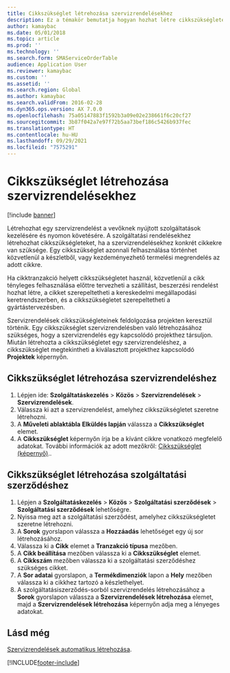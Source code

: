 ```yaml
---
title: Cikkszükséglet létrehozása szervizrendelésekhez
description: Ez a témakör bemutatja hogyan hozhat létre cikkszükségletet szervizrendelésekhez.
author: kamaybac
ms.date: 05/01/2018
ms.topic: article
ms.prod: ''
ms.technology: ''
ms.search.form: SMAServiceOrderTable
audience: Application User
ms.reviewer: kamaybac
ms.custom: ''
ms.assetid: ''
ms.search.region: Global
ms.author: kamaybac
ms.search.validFrom: 2016-02-28
ms.dyn365.ops.version: AX 7.0.0
ms.openlocfilehash: 75a05147883f1592b3a09e02e238661f6c20cf27
ms.sourcegitcommit: 3b87f042a7e97f72b5aa73bef186c5426b937fec
ms.translationtype: HT
ms.contentlocale: hu-HU
ms.lasthandoff: 09/29/2021
ms.locfileid: "7575291"
---
```

# <a name="create-item-requirements-for-service-orders"></a>Cikkszükséglet létrehozása szervizrendelésekhez

[!include [banner](../includes/banner.md)]

Létrehozhat egy szervizrendelést a vevőknek nyújtott szolgáltatások kezelésére és nyomon követésére. A szolgáltatási rendelésekhez létrehozhat cikkszükségleteket, ha a szervizrendelésekhez konkrét cikkekre van szüksége. Egy cikkszükséglet azonnali felhasználása történhet közvetlenül a készletből, vagy kezdeményezhető termelési megrendelés az adott cikkre.

Ha cikktranzakció helyett cikkszükségletet használ, közvetlenül a cikk tényleges felhasználása előttre tervezheti a szállítást, beszerzési rendelést hozhat létre, a cikket szerepeltetheti a kereskedelmi megállapodási keretrendszerben, és a cikkszükségletet szerepeltetheti a gyártástervezésben.

Szervizrendelések cikkszükségleteinek feldolgozása projekten keresztül történik. Egy cikkszükséglet szervizrendelésben való létrehozásához szükséges, hogy a szervizrendelés egy kapcsolódó projekthez társuljon. Miután létrehozta a cikkszükségletet egy szervizrendeléshez, a cikkszükséglet megtekintheti a kiválasztott projekthez kapcsolódó **Projektek** képernyőn.

## <a name="create-an-item-requirement-for-a-service-order"></a>Cikkszükséglet létrehozása szervizrendeléshez

1. Lépjen ide: **Szolgáltatáskezelés** \> **Közös** \> **Szervizrendelések** \> **Szervizrendelések**.
1. Válassza ki azt a szervizrendelést, amelyhez cikkszükségletet szeretne létrehozni.
1. A **Műveleti ablaktábla** **Elküldés lapján** válassza a **Cikkszükséglet** elemet.
1. A **Cikkszükséglet** képernyőn írja be a kívánt cikkre vonatkozó megfelelő adatokat. További információk az adott mezőkről: [Cikkszükséglet (képernyő)](https://technet.microsoft.com/library/aa552021\(v=ax.60\))..

## <a name="create-an-item-requirement-for-a-service-agreement"></a>Cikkszükséglet létrehozása szolgáltatási szerződéshez

1. Lépjen a **Szolgáltatáskezelés** \> **Közös** \> **Szolgáltatási szerződések** \> **Szolgáltatási szerződések** lehetőségre.
1. Nyissa meg azt a szolgáltatási szerződést, amelyhez cikkszükségletet szeretne létrehozni.
1. A **Sorok** gyorslapon válassza a **Hozzáadás** lehetőséget egy új sor létrehozásához.
1. Válassza ki a **Cikk** elemet a **Tranzakció típusa** mezőben.
1. A **Cikk beállítása** mezőben válassza ki a **Cikkszükséglet** elemet.
1. A **Cikkszám** mezőben válassza ki a szolgáltatási szerződéshez szükséges cikket.
1. A **Sor adatai** gyorslapon, a **Termékdimenziók** lapon a **Hely** mezőben válassza ki a cikkhez tartozó a készlethelyet.
1. A szolgáltatásiszerződés-sorból szervizrendelés létrehozásához a **Sorok** gyorslapon válassza a **Szervizrendelések létrehozása** elemet, majd a **Szervizrendelések létrehozása** képernyőn adja meg a lényeges adatokat.

## <a name="see-also"></a>Lásd még

[Szervizrendelések automatikus létrehozása](create-service-orders-automatically.md).

[!INCLUDE[footer-include](../../includes/footer-banner.md)]
